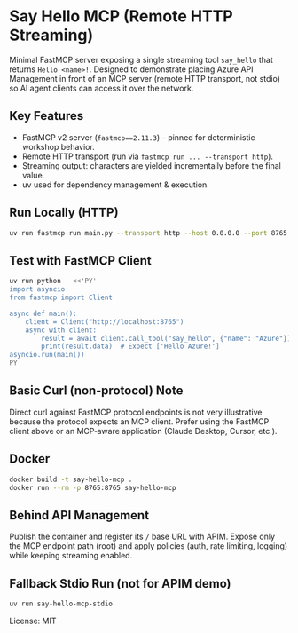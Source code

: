 Say Hello MCP (Remote HTTP Streaming)
====================================

Minimal FastMCP server exposing a single streaming tool `say_hello` that returns
``Hello <name>!``. Designed to demonstrate placing Azure API Management in front of
an MCP server (remote HTTP transport, not stdio) so AI agent clients can access it
over the network.

Key Features
------------
* FastMCP v2 server (`fastmcp==2.11.3`) – pinned for deterministic workshop behavior.
* Remote HTTP transport (run via `fastmcp run ... --transport http`).
* Streaming output: characters are yielded incrementally before the final value.
* uv used for dependency management & execution.

Run Locally (HTTP)
------------------
```bash
uv run fastmcp run main.py --transport http --host 0.0.0.0 --port 8765
```

Test with FastMCP Client
------------------------
```bash
uv run python - <<'PY'
import asyncio
from fastmcp import Client

async def main():
	client = Client("http://localhost:8765")
	async with client:
		result = await client.call_tool("say_hello", {"name": "Azure"})
		print(result.data)  # Expect ['Hello Azure!']
asyncio.run(main())
PY
```

Basic Curl (non‑protocol) Note
------------------------------
Direct curl against FastMCP protocol endpoints is not very illustrative because
the protocol expects an MCP client. Prefer using the FastMCP client above or an
MCP‑aware application (Claude Desktop, Cursor, etc.).

Docker
------
```bash
docker build -t say-hello-mcp .
docker run --rm -p 8765:8765 say-hello-mcp
```

Behind API Management
---------------------
Publish the container and register its `/` base URL with APIM. Expose only the
MCP endpoint path (root) and apply policies (auth, rate limiting, logging) while
keeping streaming enabled.

Fallback Stdio Run (not for APIM demo)
--------------------------------------
```bash
uv run say-hello-mcp-stdio
```

License: MIT
